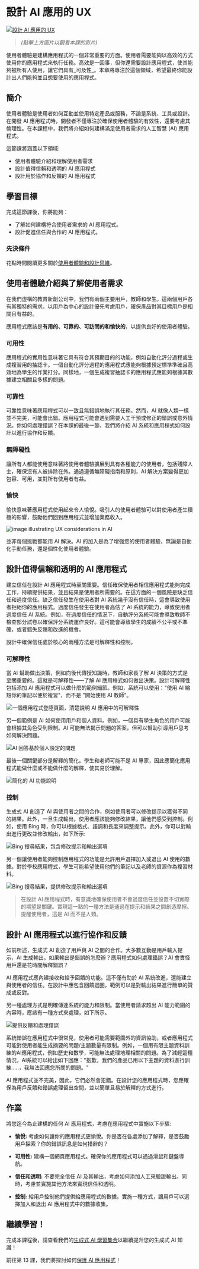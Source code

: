﻿# 設計 AI 應用的 UX

[![設計 AI 應用的 UX](../../images/12-lesson-banner.png?wt.mc_idstudentamb_409460)](https://aka.ms/gen-ai-lesson12-gh?wt.mc_idstudentamb_409460)

> _(點擊上方圖片以觀看本課的影片)_

使用者體驗是建構應用程式的一個非常重要的方面。使用者需要能夠以高效的方式使用你的應用程式來執行任務。高效是一回事，但你還需要設計應用程式，使其能夠被所有人使用，讓它們具有_可及性_。本章將專注於這個領域，希望最終你能設計出人們能夠並且想要使用的應用程式。

## 簡介

使用者體驗是使用者如何互動並使用特定產品或服務，不論是系統、工具或設計。在開發 AI 應用程式時，開發者不僅專注於確保使用者體驗的有效性，還要考慮其倫理性。在本課程中，我們將介紹如何建構滿足使用者需求的人工智慧 (AI) 應用程式。

這節課將涵蓋以下領域:

- 使用者體驗介紹和理解使用者需求
- 設計值得信賴和透明的 AI 應用程式
- 設計用於協作和反饋的 AI 應用程式

## 學習目標

完成這節課後，你將能夠：

- 了解如何建構符合使用者需求的 AI 應用程式。
- 設計促進信任與合作的 AI 應用程式。

### 先決條件

花點時間閱讀更多關於[使用者體驗和設計思維](https://learn.microsoft.com/training/modules/ux-design?wt.mc_idstudentamb_409460)。

## 使用者體驗介紹與了解使用者需求

在我們虛構的教育新創公司中，我們有兩個主要用戶，教師和學生。這兩個用戶各有其獨特的需求。以用戶為中心的設計優先考慮用戶，確保產品對其目標用戶是相關且有益的。

應用程式應該是**有用的、可靠的、可訪問的和愉快的**，以提供良好的使用者體驗。

### 可用性

應用程式的實用性意味著它具有符合其預期目的的功能，例如自動化評分過程或生成複習用的抽認卡。一個自動化評分過程的應用程式應能夠根據預定標準準確且高效地為學生的作業打分。同樣地，一個生成複習抽認卡的應用程式應能夠根據其數據建立相關且多樣的問題。

### 可靠性

可靠性意味著應用程式可以一致且無錯誤地執行其任務。然而，AI 就像人類一樣並不完美，可能會出錯。應用程式可能會遇到需要人工干預或修正的錯誤或意外情況。你如何處理錯誤？在本課的最後一節，我們將介紹 AI 系統和應用程式如何設計以進行協作和反饋。

### 無障礙性

讓所有人都能使用意味著將使用者體驗擴展到具有各種能力的使用者，包括殘障人士，確保沒有人被排除在外。通過遵循無障礙指南和原則，AI 解決方案變得更加包容、可用，並對所有使用者有益。

### 愉快

愉快意味著應用程式使用起來令人愉悅。吸引人的使用者體驗可以對使用者產生積極的影響，鼓勵他們回到應用程式並增加業務收入。

![image illustrating UX considerations in AI](../../images/uxinai.png?wt.mc_idstudentamb_409460)

並非每個挑戰都能用 AI 解決。AI 的加入是為了增強您的使用者體驗，無論是自動化手動任務，還是個性化使用者體驗。

## 設計值得信賴和透明的 AI 應用程式

建立信任在設計 AI 應用程式時至關重要。信任確保使用者相信應用程式能夠完成工作，持續提供結果，並且結果是使用者所需要的。在這方面的一個風險是缺乏信任和過度信任。缺乏信任發生在使用者對 AI 系統幾乎沒有信任時，這會導致使用者拒絕你的應用程式。過度信任發生在使用者高估了 AI 系統的能力，導致使用者過度信任 AI 系統。例如，在過度信任的情況下，自動評分系統可能會導致教師不檢查部分試卷以確保評分系統運作良好。這可能會導致學生的成績不公平或不準確，或者錯失反饋和改進的機會。

設計中確保信任處於核心的兩種方法是可解釋性和控制。

### 可解釋性

當 AI 幫助做出決策，例如向後代傳授知識時，教師和家長了解 AI 決策的方式是至關重要的。這就是可解釋性——了解 AI 應用程式如何做出決策。設計可解釋性包括添加 AI 應用程式可以做什麼的範例細節。例如，系統可以使用："使用 AI 縮短你的筆記以便於複習"，而不是 "開始使用 AI 教師"。

![一個應用程式登陸頁面，清楚說明 AI 應用中的可解釋性](../../images/explanability-in-ai.png?wt.mc_idstudentamb_409460)

另一個範例是 AI 如何使用用戶和個人資料。例如，一個具有學生角色的用戶可能會根據其角色受到限制。AI 可能無法揭示問題的答案，但可以幫助引導用戶思考如何解決問題。

![AI 回答基於個人設定的問題](../../images/solving-questions.png?wt.mc_idstudentamb_409460)

最後一個關鍵部分是解釋的簡化。學生和老師可能不是 AI 專家，因此應簡化應用程式能做什麼或不能做什麼的解釋，使其易於理解。

![簡化的 AI 功能說明](../../images/simplified-explanations.png?wt.mc_idstudentamb_409460)

### 控制

生成式 AI 創造了 AI 與使用者之間的合作，例如使用者可以修改提示以獲得不同的結果。此外，一旦生成輸出，使用者應該能夠修改結果，讓他們感受到控制。例如，使用 Bing 時，你可以根據格式、語調和長度來調整提示。此外，你可以對輸出進行更改並修改輸出，如下所示:

![Bing 搜尋結果，包含修改提示和輸出選項](../../images/bing1.png?WT.mc_id=academic-105485-koreyst "Bing 搜尋結果，包含修改提示和輸出選項")

另一個讓使用者能夠控制應用程式的功能是允許用戶選擇加入或退出 AI 使用的數據。對於學校應用程式，學生可能希望使用他們的筆記以及老師的資源作為複習材料。

![Bing 搜尋結果，提供修改提示和輸出選項](../../images/bing2.png?WT.mc_id=academic-105485-koreyst "Bing 搜尋結果，提供修改提示和輸出選項")

> 在設計 AI 應用程式時，有意識地確保使用者不會過度信任並設置不切實際的期望是關鍵。實現這一點的一種方法是通過在提示和結果之間創造摩擦。提醒使用者，這是 AI 而不是人類。

## 設計 AI 應用程式以進行協作和反饋

如前所述，生成式 AI 創造了用戶與 AI 之間的合作。大多數互動是用戶輸入提示，AI 生成輸出。如果輸出是錯誤的怎麼辦？應用程式如何處理錯誤？AI 會責怪用戶還是花時間解釋錯誤？

AI 應用程式應內建接收和給予回饋的功能。這不僅有助於 AI 系統改進，還能建立與使用者的信任。在設計中應包含回饋迴圈，範例可以是對輸出結果進行簡單的贊成或反對。

另一種處理方式是明確傳達系統的能力和限制。當使用者請求超出 AI 能力範圍的內容時，應該有一種方式來處理，如下所示。

![提供反饋和處理錯誤](../../images/feedback-loops.png?wt.mc_idstudentamb_409460)

系統錯誤在應用程式中很常見，使用者可能需要範圍外的資訊協助，或者應用程式可能對使用者能生成摘要的問題/主題數量有限制。例如，一個用有限主題資料訓練的AI應用程式，例如歷史和數學，可能無法處理地理相關的問題。為了減輕這種情況，AI系統可以給出如下回應："抱歉，我們的產品已用以下主題的資料進行訓練.....，我無法回應您所問的問題。"

AI 應用程式並不完美，因此，它們必然會犯錯。在設計您的應用程式時，您應確保為用戶反饋和錯誤處理留出空間，並以簡單且易於解釋的方式進行。

## 作業

將您迄今為止建構的任何 AI 應用程式，考慮在應用程式中實施以下步驟:

- **愉悅:** 考慮如何讓你的應用程式更愉悅。你是否在各處添加了解釋，是否鼓勵用戶探索？你的錯誤訊息是如何措辭的？

- **可用性:** 建構一個網頁應用程式。確保你的應用程式可以通過滑鼠和鍵盤導航。

- **信任和透明:** 不要完全信任 AI 及其輸出，考慮如何添加人工來驗證輸出。同時，考慮並實施其他方法來實現信任和透明。

- **控制:** 給用戶控制他們提供給應用程式的數據。實施一種方式，讓用戶可以選擇加入和退出 AI 應用程式中的數據收集。

<!-- ## [課後測驗](quiz-url) -->

## 繼續學習！

完成本課程後，請查看我們的[生成式 AI 學習集合](https://aka.ms/genai-collection?wt.mc_idstudentamb_409460)以繼續提升您的生成式 AI 知識！

前往第 13 課，我們將探討如何[保護 AI 應用程式](../../../13-securing-ai-applications/translations/tw/README.md?wt.mc_idstudentamb_409460)！

